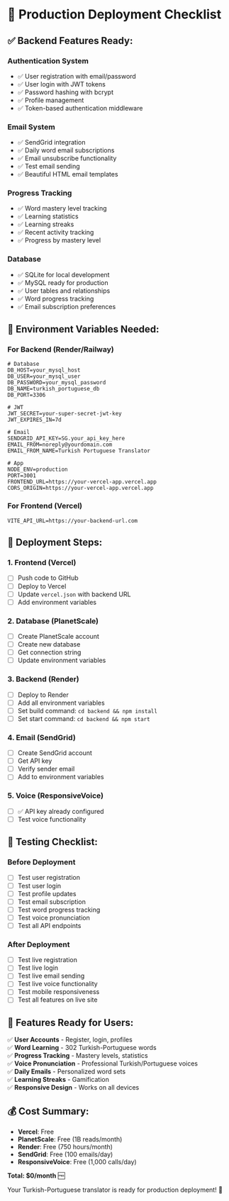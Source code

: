 # 🚀 Production Deployment Checklist

## ✅ **Backend Features Ready:**

### **Authentication System**
- ✅ User registration with email/password
- ✅ User login with JWT tokens
- ✅ Password hashing with bcrypt
- ✅ Profile management
- ✅ Token-based authentication middleware

### **Email System**
- ✅ SendGrid integration
- ✅ Daily word email subscriptions
- ✅ Email unsubscribe functionality
- ✅ Test email sending
- ✅ Beautiful HTML email templates

### **Progress Tracking**
- ✅ Word mastery level tracking
- ✅ Learning statistics
- ✅ Learning streaks
- ✅ Recent activity tracking
- ✅ Progress by mastery level

### **Database**
- ✅ SQLite for local development
- ✅ MySQL ready for production
- ✅ User tables and relationships
- ✅ Word progress tracking
- ✅ Email subscription preferences

## 🔧 **Environment Variables Needed:**

### **For Backend (Render/Railway)**
```env
# Database
DB_HOST=your_mysql_host
DB_USER=your_mysql_user
DB_PASSWORD=your_mysql_password
DB_NAME=turkish_portuguese_db
DB_PORT=3306

# JWT
JWT_SECRET=your-super-secret-jwt-key
JWT_EXPIRES_IN=7d

# Email
SENDGRID_API_KEY=SG.your_api_key_here
EMAIL_FROM=noreply@yourdomain.com
EMAIL_FROM_NAME=Turkish Portuguese Translator

# App
NODE_ENV=production
PORT=3001
FRONTEND_URL=https://your-vercel-app.vercel.app
CORS_ORIGIN=https://your-vercel-app.vercel.app
```

### **For Frontend (Vercel)**
```env
VITE_API_URL=https://your-backend-url.com
```

## 🎯 **Deployment Steps:**

### **1. Frontend (Vercel)**
- [ ] Push code to GitHub
- [ ] Deploy to Vercel
- [ ] Update `vercel.json` with backend URL
- [ ] Add environment variables

### **2. Database (PlanetScale)**
- [ ] Create PlanetScale account
- [ ] Create new database
- [ ] Get connection string
- [ ] Update environment variables

### **3. Backend (Render)**
- [ ] Deploy to Render
- [ ] Add all environment variables
- [ ] Set build command: `cd backend && npm install`
- [ ] Set start command: `cd backend && npm start`

### **4. Email (SendGrid)**
- [ ] Create SendGrid account
- [ ] Get API key
- [ ] Verify sender email
- [ ] Add to environment variables

### **5. Voice (ResponsiveVoice)**
- [ ] ✅ API key already configured
- [ ] Test voice functionality

## 🧪 **Testing Checklist:**

### **Before Deployment**
- [ ] Test user registration
- [ ] Test user login
- [ ] Test profile updates
- [ ] Test email subscription
- [ ] Test word progress tracking
- [ ] Test voice pronunciation
- [ ] Test all API endpoints

### **After Deployment**
- [ ] Test live registration
- [ ] Test live login
- [ ] Test live email sending
- [ ] Test live voice functionality
- [ ] Test mobile responsiveness
- [ ] Test all features on live site

## 🎉 **Features Ready for Users:**

✅ **User Accounts** - Register, login, profiles  
✅ **Word Learning** - 302 Turkish-Portuguese words  
✅ **Progress Tracking** - Mastery levels, statistics  
✅ **Voice Pronunciation** - Professional Turkish/Portuguese voices  
✅ **Daily Emails** - Personalized word sets  
✅ **Learning Streaks** - Gamification  
✅ **Responsive Design** - Works on all devices  

## 💰 **Cost Summary:**
- **Vercel**: Free
- **PlanetScale**: Free (1B reads/month)
- **Render**: Free (750 hours/month)
- **SendGrid**: Free (100 emails/day)
- **ResponsiveVoice**: Free (1,000 calls/day)

**Total: $0/month** 🆓

Your Turkish-Portuguese translator is ready for production deployment! 🚀 
